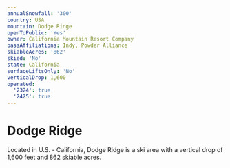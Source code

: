 ```yaml
---
annualSnowfall: '300'
country: USA
mountain: Dodge Ridge
openToPublic: 'Yes'
owner: California Mountain Resort Company
passAffiliations: Indy, Powder Alliance
skiableAcres: '862'
skied: 'No'
state: California
surfaceLiftsOnly: 'No'
verticalDrop: 1,600
operated:
  '2324': true
  '2425': true
---
```



# Dodge Ridge

Located in U.S. - California, Dodge Ridge is a ski area with a vertical drop of 1,600 feet and 862 skiable acres.
